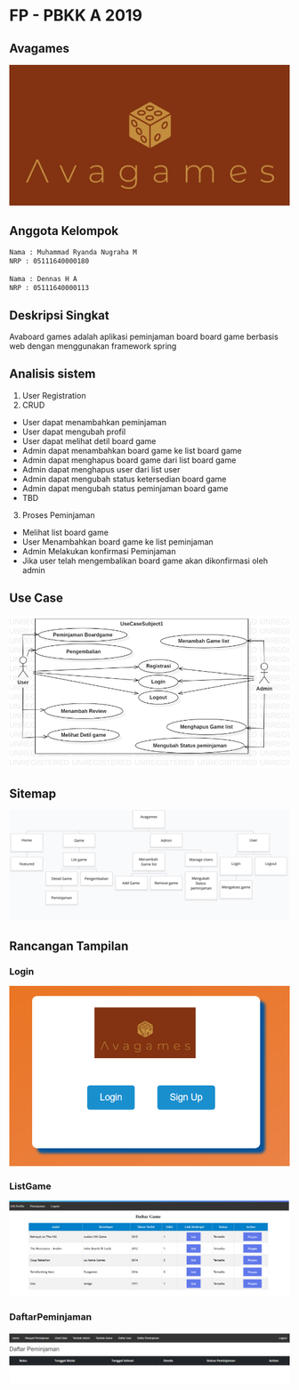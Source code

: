 # FP - PBKK A 2019
## Avagames
![Logo](logo.jpg)
## Anggota Kelompok
```
Nama : Muhammad Ryanda Nugraha M
NRP : 05111640000180

Nama : Dennas H A
NRP : 05111640000113

```
## Deskripsi Singkat
Avaboard games adalah aplikasi peminjaman board board game berbasis web dengan menggunakan framework spring  
## Analisis sistem
1. User Registration
2. CRUD
* User dapat menambahkan peminjaman
* User dapat mengubah profil
* User dapat melihat detil board game
* Admin dapat menambahkan board game ke list board game
* Admin dapat menghapus board game dari list board game
* Admin dapat menghapus user dari list user
* Admin dapat mengubah status ketersedian board game
* Admin dapat mengubah status peminjaman board game
* TBD

3. Proses Peminjaman
* Melihat list board game
* User Menambahkan board game ke list peminjaman
* Admin Melakukan konfirmasi Peminjaman
* Jika user telah mengembalikan board game akan dikonfirmasi oleh admin


## Use Case
![UC](UseCase.jpg)

## Sitemap
![SiteMap](SiteMap.png)

## Rancangan Tampilan
### Login
![Login](Login.PNG)
### ListGame
![ListGame](ListGame.PNG)
### DaftarPeminjaman
![DetailGame](DetailGame.PNG)

<!-- ## Database Design
![Database](Avaboard gamesPDM.png) -->






